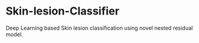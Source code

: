 # Skin-lesion-Classifier
Deep Learning based Skin lesion classification using novel nested residual model.
